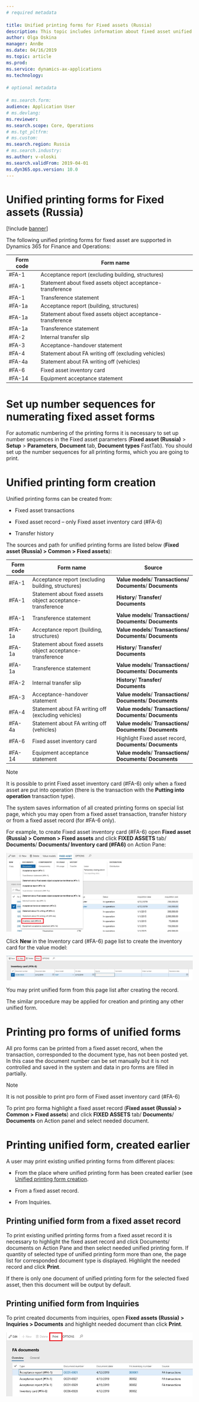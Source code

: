 ```yaml
---
# required metadata

title: Unified printing forms for Fixed assets (Russia)
description: This topic includes information about fixed asset unified printing forms for Microsoft Dynamics 365 for Finance and Operations in Russia.
author: Olga Oskina
manager: AnnBe
ms.date: 04/16/2019
ms.topic: article
ms.prod: 
ms.service: dynamics-ax-applications
ms.technology: 

# optional metadata

# ms.search.form: 
audience: Application User
# ms.devlang: 
ms.reviewer: 
ms.search.scope: Core, Operations
# ms.tgt_pltfrm: 
# ms.custom: 
ms.search.region: Russia
# ms.search.industry: 
ms.author: v-oloski
ms.search.validFrom: 2019-04-01
ms.dyn365.ops.version: 10.0
---
```

# Unified printing forms for Fixed assets (Russia)

[!include [banner](../includes/banner.md)]


The following unified printing forms for fixed asset are supported in Dynamics
365 for Finance and Operations:

| **Form code** | **Form name**                                               |
|---------------|-------------------------------------------------------------|
| \#FA-1        | Acceptance report (excluding building, structures)          |
| \#FA-1        | Statement about fixed assets object acceptance-transference |
| \#FA-1        | Transference statement                                      |
| \#FA-1a       | Acceptance report (building, structures)                    |
| \#FA-1a       | Statement about fixed assets object acceptance-transference |
| \#FA-1a       | Transference statement                                      |
| \#FA-2        | Internal transfer slip                                      |
| \#FA-3        | Acceptance-handover statement                               |
| \#FA-4        | Statement about FA writing off (excluding vehicles)         |
| \#FA-4a       | Statement about FA writing off (vehicles)                   |
| \#FA-6        | Fixed asset inventory card                                  |
| \#FA-14       | Equipment acceptance statement                              |

# Set up number sequences for numerating fixed asset forms

For automatic numbering of the printing forms it is necessary to set up number
sequences in the Fixed asset parameters (**Fixed asset (Russia)** \> **Setup**
\> **Parameters**, **Document** tab, **Document types** FastTab). You should set
up the number sequences for all printing forms, which you are going to print.

# Unified printing form creation


Unified printing forms can be created from:

-   Fixed asset transactions

-   Fixed asset record – only Fixed asset inventory card (#FA-6)
   
-   Transfer history

The sources and path for unified printing forms are listed below (**Fixed asset
(Russia) \> Common \> Fixed assets**):

| **Form code** | **Form name**                                               | **Source**                                                   |
|---------------|-------------------------------------------------------------|--------------------------------------------------------------|
| \#FA-1        | Acceptance report (excluding building, structures)          | **Value models**/ **Transactions/ Documents**/ **Documents** |
| \#FA-1        | Statement about fixed assets object acceptance-transference | **History**/ **Transfer/ Documents**                         |
| \#FA-1        | Transference statement                                      | **Value models**/ **Transactions/ Documents**/ **Documents** |
| \#FA-1a       | Acceptance report (building, structures)                    | **Value models**/ **Transactions/ Documents**/ **Documents** |
| \#FA-1a       | Statement about fixed assets object acceptance-transference | **History**/ **Transfer/ Documents**                         |
| \#FA-1a       | Transference statement                                      | **Value models**/ **Transactions/ Documents**/ **Documents** |
| \#FA-2        | Internal transfer slip                                      | **History**/ **Transfer/ Documents**                         |
| \#FA-3        | Acceptance-handover statement                               | **Value models**/ **Transactions/ Documents**/ **Documents** |
| \#FA-4        | Statement about FA writing off (excluding vehicles)         | **Value models**/ **Transactions/ Documents**/ **Documents** |
| \#FA-4a       | Statement about FA writing off (vehicles)                   | **Value models**/ **Transactions/ Documents**/ **Documents** |
| \#FA-6        | Fixed asset inventory card                                  | Highlight Fixed asset record, **Documents**/ **Documents**   |
| \#FA-14       | Equipment acceptance statement                              | **Value models**/ **Transactions/ Documents**/ **Documents** |

> [!NOTE]  
> It is possible to print Fixed asset inventory card (#FA-6) only when a fixed asset are put into operation (there is the transaction with the **Putting into operation** transaction type).

The system saves information of all created printing forms on special list page,
which you may open from a fixed asset transaction, transfer history or from a
fixed asset record (for \#FA-6 only).

For example, to create Fixed asset inventory card (\#FA-6) open **Fixed asset
(Russia) \> Common \> Fixed assets** and click **FIXED ASSETS** tab/
**Documents**/ **Documents/ Inventory card (\#FA6)** on Action Pane:


  ![Selection of FA inventory card](media/RUS-%20Selection%20of%20FA6-%20inventory%20card.png) 

Click **New** in the Inventory card (\#FA-6) page list to create the inventory
card for the value model:

 ![FA inventory card](media/RUS-FA6%20-%20inventory%20card.png)


You may print unified form from this page list after creating the record.

The similar procedure may be applied for creation and printing any other unified
form.

# Printing pro forms of unified forms 

All pro forms can be printed from a fixed asset record, when the transaction,
corresponded to the document type, has not been posted yet. In this case the
document number can be set manually but it is not controlled and saved in the
system and data in pro forms are filled in partially.

> [!NOTE]
> It is not possible to print pro form of Fixed asset inventory card (#FA-6)

To print pro forma highlight a fixed asset record (**Fixed asset (Russia) \>
Common \> Fixed assets**) and click **FIXED ASSETS** tab/ **Documents**/
**Documents** on Action panel and select needed document.

# Printing unified form, created earlier 

A user may print existing unified printing forms from different places:

-   From the place where unified printing form has been created earlier (see
    [Unified printing form creation](#unified-printing-form-creation).

-   From a fixed asset record.

-   From Inquiries.

## Printing unified form from a fixed asset record

To print existing unified printing forms from a fixed asset record it is
necessary to highlight the fixed asset record and click Documents/ documents on
Action Pane and then select needed unified printing form. If quantity of
selected type of unified printing form more than one, the page list for
corresponded document type is displayed. Highlight the needed record and click
**Print**.

If there is only one document of unified printing form for the selected fixed
asset, then this document will be output by default.

## Printing unified form from Inquiries

To print created documents from inquiries, open **Fixed assets (Russia) \>
Inquiries \> Documents** and highlight needed document than click **Print**.

![Print unified forms from Inquiries](media/RUS-Print%20unified%20forms.png)
